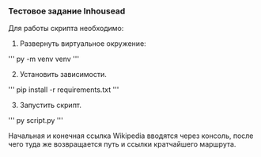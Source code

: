 ### Тестовое задание Inhousead

Для работы скрипта необходимо:
1. Развернуть виртуальное окружение:

'''
py -m venv venv
'''

2. Установить зависимости.

'''
pip install -r requirements.txt
'''

3. Запустить скрипт.

'''
py script.py
'''

Начальная и конечная ссылка Wikipedia вводятся через консоль, после чего туда же возвращается путь и ссылки кратчайшего маршрута. 
